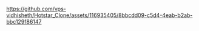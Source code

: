 





https://github.com/vps-vidhisheth/Hotstar_Clone/assets/116935405/8bbcdd09-c5d4-4eab-b2ab-bbc129f86147

